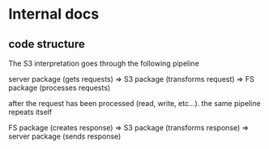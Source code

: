 # Internal docs

## code structure

The S3 interpretation goes through the following pipeline

server package (gets requests) => S3 package (transforms request) => FS package (processes requests)

after the request has been processed (read, write, etc...). the same pipeline repeats itself

FS package (creates response) => S3 package (transforms response) => server package (sends response)
